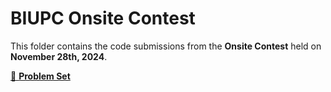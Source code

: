 # BIUPC Onsite Contest

This folder contains the code submissions from the **Onsite Contest** held on **November 28th, 2024**.

[📄 **Problem Set**](./problemset.pdf)
